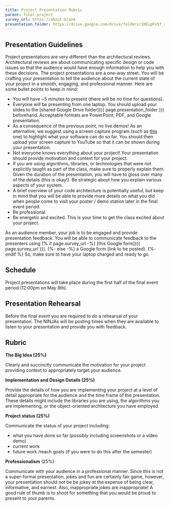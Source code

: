```yaml
---
title: Project Presentation Rubric
parent: final-project
survey_url: https://about:blank
presentation_folder: https://drive.google.com/drive/folders/1KEipFo5f_aNXpjbbkZE6Wkj3WPCaen28?usp=sharing
---
```


## Presentation Guidelines

Project presentations are very different than the architectural reviews. Architectural
reviews are about communicating specific design or code issues so that the
audience would have enough information to help you with these decisions.
The project presentations are a one-way street. You will be crafting
your presentation to tell the audience about the current state of your project
in a smooth, engaging, and professional manner. Here are some bullet points to
keep in mind:

* You will have ~5 minutes to present (there will be no time for questions).
* Everyone will be presenting from one laptop. You should upload your slides to the [shared Google Drive folder]({{ page.presentation_folder }}) beforehand. Acceptable formats are PowerPoint, PDF, and Google presentation.
* As a consequence of the previous point, no live demos! As an alternative, we suggest using a screen capture program (such as [this](http://www.maartenbaert.be/simplescreenrecorder/) one) to highlight what your software can do so far. You should then upload your screen capture to YouTube so that it can be shown during your presentation.
* Not everyone knows everything about your project! Your presentation should provide motivation and context for your project.
* If you are using algorithms, libraries, or technologies that were not explicitly taught as part of the class, make sure to properly explain them. Given the duration of the presentation, you will have to gloss over many of the details (this is okay!). Be strategic about how you explain various aspects of your system.
* A brief overview of your code architecture is potentially useful, but keep in mind that you will be able to provide more details on what you did when people come to visit your poster / demo station later in the final event period.
* Be professional.
* Be energetic and excited. This is your time to get the class excited about your project.

As an audience member, your job is to be engaged and provide presentation
feedback. You will be able to communicate feedback to the presenters using
{% if page.survey_url -%}
[this Google form]({{ page.survey_url }}).
{%- else -%}
a Google form (link to be posted).
{%- endif %}
So, make sure to have your laptop charged and ready to go.


## Schedule

Project presentations will take place during the first half of the final event period (12:00pm on May 8th).

## Presentation Rehearsal

Before the final event you are required to do a rehearsal of your presentation.  The NINJAs will be posting times when they are available to listen to your presentation and provide you with feedback.

## Rubric

**The Big Idea (25%)**

Clearly and succinctly communicate the motivation for your project providing
context to appropriately target your audience.

**Implementation and Design Details (25%)**

Provide the details of how you are implementing your project at a level of
detail appropriate for the audience and the time frame of the presentation.
These details might include the libraries you are using, the algorithms you
are implementing, or the object-oriented architecture you have employed.

**Project status (25%)**

Communicate the status of your project including:

* what you have done so far (possibly including screenshots or a video demo)
* current work
* future work /reach goals (if you were to do this after the semester)

**Professionalism** (25%)

Communicate with your audience in a professional manner. Since this is not a
super-formal presentation, jokes and fun are certainly fair game, however,
your presentation should not be be jokey at the expense of being clear,
informative, and earnest. Also, inappropriate jokes are inappropriate! A good
rule of thumb is to shoot for something that you would be proud to present to
your parents.
